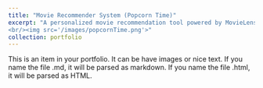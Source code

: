 ```yaml
---
title: "Movie Recommender System (Popcorn Time)"
excerpt: "A personalized movie recommendation tool powered by MovieLens dataset
<br/><img src='/images/popcornTime.png'>"
collection: portfolio
---
```


This is an item in your portfolio. It can be have images or nice text. If you name the file .md, it will be parsed as markdown. If you name the file .html, it will be parsed as HTML. 
